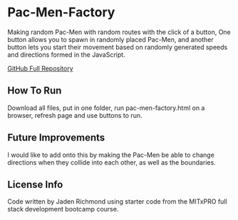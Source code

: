 # Pac-Men-Factory
Making random Pac-Men with random routes with the click of a button, One button allows you to spawn in randomly placed Pac-Men, and another button lets you start their movement based on randomly generated speeds and directions formed in the JavaScript.

<a href="https://github.com/JadenTRichmond/Pac-Men-Factory">GitHub Full Repository</a>
## How To Run
Download all files, put in one folder, run pac-men-factory.html on a browser, refresh page and use buttons to run.
## Future Improvements
I would like to add onto this by making the Pac-Men be able to change directions when they collide into each other, as well as the boundaries.
## License Info
Code written by Jaden Richmond using starter code from the MITxPRO full stack development bootcamp course.
